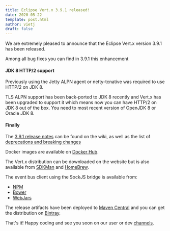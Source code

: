 ```yaml
---
title: Eclipse Vert.x 3.9.1 released!
date: 2020-05-22
template: post.html
author: vietj
draft: false
---
```


We are extremely pleased to announce that the Eclipse Vert.x version 3.9.1 has been released.

Among all bug fixes you can find in 3.9.1 this enhancement

#### JDK 8 HTTP/2 support

Previously using the Jetty ALPN agent or netty-tcnative was required to use HTTP/2 on JDK 8.

TLS ALPN support has been back-ported to JDK 8 recently and Vert.x has been upgraded to support it which means now you
can have HTTP/2 on JDK 8 out of the box. You need to most recent version of OpenJDK 8 or Oracle JDK 8.

#### Finally

The [3.9.1 release notes](https://github.com/vert-x3/wiki/wiki/3.9.1-Release-Notes) can be found on the wiki, as well as the
list of [deprecations and breaking changes](https://github.com/vert-x3/wiki/wiki/3.9.1-Deprecations-and-breaking-changes)

Docker images are available on [Docker Hub](https://hub.docker.com/u/vertx/).

The Vert.x distribution can be downloaded on the website but is also available from [SDKMan](http://sdkman.io/index.html) and [HomeBrew](http://brew.sh/).

The event bus client using the SockJS bridge is available from:

* [NPM](https://www.npmjs.com/package/vertx3-eventbus-client)
* [Bower](https://github.com/vert-x3/vertx-bus-bower)
* [WebJars](http://www.webjars.org/)

The release artifacts have been deployed to [Maven Central](http://search.maven.org/#search%7Cga%7C1%7Cg%3A%22io.vertx%22%20AND%20v%3A%223.9.1%22) and you can get the distribution on [Bintray](https://bintray.com/vertx/downloads/distribution/3.9.1/view).

That's it! Happy coding and see you soon on our user or dev [channels](https://vertx.io/community).
